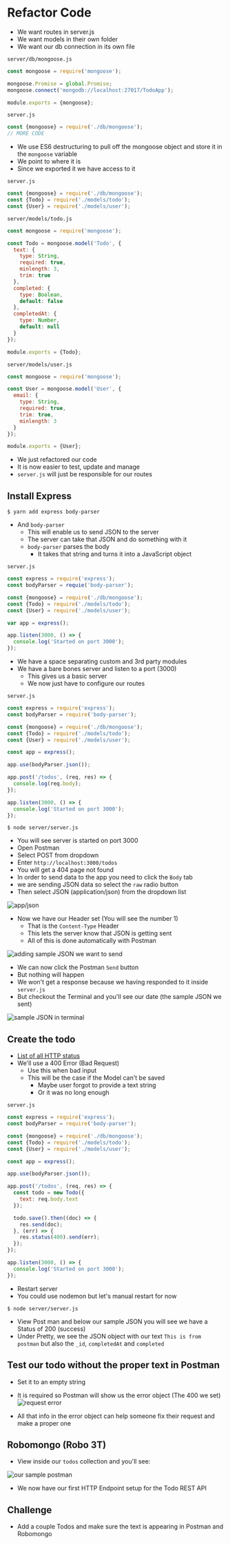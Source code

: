 # Refactor Code
* We want routes in server.js
* We want models in their own folder
* We want our db connection in its own file

`server/db/mongoose.js`

```js
const mongoose = require('mongoose');

mongoose.Promise = global.Promise;
mongoose.connect('mongodb://localhost:27017/TodoApp');

module.exports = {mongoose};
```

`server.js`

```js
const {mongoose} = require('./db/mongoose');
// MORE CODE
```

* We use ES6 destructuring to pull off the mongoose object and store it in the `mongoose` variable
* We point to where it is
* Since we exported it we have access to it

`server.js`

```js
const {mongoose} = require('./db/mongoose');
const {Todo} = require('./models/todo');
const {User} = require('./models/user');
```

`server/models/todo.js`

```js
const mongoose = require('mongoose');

const Todo = mongoose.model('Todo', {
  text: {
    type: String,
    required: true,
    minlength: 3,
    trim: true
  },
  completed: {
    type: Boolean,
    default: false
  },
  completedAt: {
    type: Number,
    default: null
  }
});

module.exports = {Todo};
```

`server/models/user.js`

```js
const mongoose = require('mongoose');

const User = mongoose.model('User', {
  email: {
    type: String,
    required: true,
    trim: true,
    minlength: 3
  }
});

module.exports = {User};
```

* We just refactored our code
* It is now easier to test, update and manage
* `server.js` will just be responsible for our routes

## Install Express
`$ yarn add express body-parser`

* And `body-parser`
    - This will enable us to send JSON to the server
    - The server can take that JSON and do something with it
    - `body-parser` parses the body
        + It takes that string and turns it into a JavaScript object

`server.js`

```js
const express = require('express');
const bodyParser = requie('body-parser');

const {mongoose} = require('./db/mongoose');
const {Todo} = require('./models/todo');
const {User} = require('./models/user');

var app = express();

app.listen(3000, () => {
  console.log('Started on port 3000');
});
```

* We have a space separating custom and 3rd party modules
* We have a bare bones server and listen to a port (3000)
    - This gives us a basic server
    - We now just have to configure our routes

`server.js`

```js
const express = require('express');
const bodyParser = require('body-parser');

const {mongoose} = require('./db/mongoose');
const {Todo} = require('./models/todo');
const {User} = require('./models/user');

const app = express();

app.use(bodyParser.json());

app.post('/todos', (req, res) => {
  console.log(req.body);
});

app.listen(3000, () => {
  console.log('Started on port 3000');
});
```

`$ node server/server.js`

* You will see server is started on port 3000
* Open Postman
* Select POST from dropdown
* Enter `http://localhost:3000/todos`
* You will get a 404 page not found
* In order to send data to the app you need to click the `Body` tab
* we are sending JSON data so select the `raw` radio button
* Then select JSON (application/json) from the dropdown list

![app/json](https://i.imgur.com/zcvcKKn.png)

* Now we have our Header set (You will see the number 1)
  - That is the `Content-Type` Header
  - This lets the server know that JSON is getting sent
  - All of this is done automatically with Postman

![adding sample JSON we want to send](https://i.imgur.com/aEuKZ9F.png)

* We can now click the Postman `Send` button
* But nothing will happen
* We won't get a response because we having responded to it inside `server.js`
* But checkout the Terminal and you'll see our date (the sample JSON we sent)

![sample JSON in terminal](https://i.imgur.com/X8Sf6U8.png)

## Create the todo
* [List of all HTTP status](https://httpstatuses.com/)
* We'll use a 400 Error (Bad Request)
  - Use this when bad input
  - This will be the case if the Model can't be saved
    + Maybe user forgot to provide a text string
    + Or it was no long enough

`server.js`

```js
const express = require('express');
const bodyParser = require('body-parser');

const {mongoose} = require('./db/mongoose');
const {Todo} = require('./models/todo');
const {User} = require('./models/user');

const app = express();

app.use(bodyParser.json());

app.post('/todos', (req, res) => {
  const todo = new Todo({
    text: req.body.text
  });

  todo.save().then((doc) => {
    res.send(doc);
  }, (err) => {
    res.status(400).send(err);
  });
});

app.listen(3000, () => {
  console.log('Started on port 3000');
});
```

* Restart server
* You could use nodemon but let's manual restart for now

`$ node server/server.js`

* View Post man and below our sample JSON you will see we have a Status of 200 (success)
* Under Pretty, we see the JSON object with our text `This is from postman` but also the `_id`, `completedAt` and `completed`

## Test our todo without the proper text in Postman
* Set it to an empty string
* It is required so Postman will show us the error object (The 400 we set)
![request error](https://i.imgur.com/MMnOEZM.png)

* All that info in the error object can help someone fix their request and make a proper one

## Robomongo (Robo 3T)
* View inside our `todos` collection and you'll see:

![our sample postman](https://i.imgur.com/1yzt0UH.png)

* We now have our first HTTP Endpoint setup for the Todo REST API

## Challenge
* Add a couple Todos and make sure the text is appearing in Postman and Robomongo


